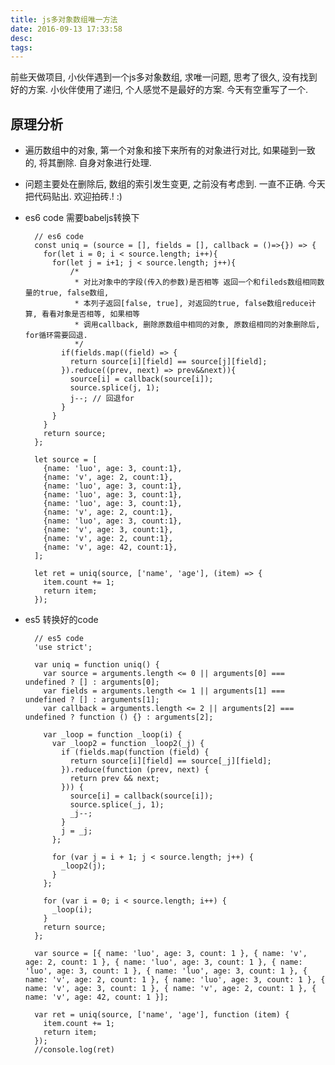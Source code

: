 ```yaml
---
title: js多对象数组唯一方法
date: 2016-09-13 17:33:58
desc:
tags:
---
```


前些天做项目, 小伙伴遇到一个js多对象数组, 求唯一问题, 思考了很久, 没有找到好的方案. 小伙伴使用了递归, 个人感觉不是最好的方案.
今天有空重写了一个.

<!--more-->

## 原理分析

* 遍历数组中的对象, 第一个对象和接下来所有的对象进行对比, 如果碰到一致的, 将其删除. 自身对象进行处理.

* 问题主要处在删除后, 数组的索引发生变更, 之前没有考虑到. 一直不正确. 今天把代码贴出. 欢迎拍砖.! :)

* es6 code 需要babeljs转换下

        // es6 code
        const uniq = (source = [], fields = [], callback = ()=>{}) => {
          for(let i = 0; i < source.length; i++){
            for(let j = i+1; j < source.length; j++){
                /*
                 * 对比对象中的字段(传入的参数)是否相等 返回一个和fileds数组相同数量的true, false数组,
                 * 本列子返回[false, true], 对返回的true, false数组reduce计算, 看看对象是否相等, 如果相等
                 * 调用callback, 删除原数组中相同的对象, 原数组相同的对象删除后, for循环需要回退.
                 */
              if(fields.map((field) => {
                return source[i][field] == source[j][field];
              }).reduce((prev, next) => prev&&next)){
                source[i] = callback(source[i]);
                source.splice(j, 1);
                j--; // 回退for
              }
            }
          }
          return source;
        };

        let source = [
          {name: 'luo', age: 3, count:1}, 
          {name: 'v', age: 2, count:1}, 
          {name: 'luo', age: 3, count:1},
          {name: 'luo', age: 3, count:1},
          {name: 'luo', age: 3, count:1},
          {name: 'v', age: 2, count:1}, 
          {name: 'luo', age: 3, count:1}, 
          {name: 'v', age: 3, count:1}, 
          {name: 'v', age: 2, count:1}, 
          {name: 'v', age: 42, count:1}, 
        ];

        let ret = uniq(source, ['name', 'age'], (item) => {
          item.count += 1;
          return item;
        });

* es5 转换好的code

        // es5 code
        'use strict';

        var uniq = function uniq() {
          var source = arguments.length <= 0 || arguments[0] === undefined ? [] : arguments[0];
          var fields = arguments.length <= 1 || arguments[1] === undefined ? [] : arguments[1];
          var callback = arguments.length <= 2 || arguments[2] === undefined ? function () {} : arguments[2];

          var _loop = function _loop(i) {
            var _loop2 = function _loop2(_j) {
              if (fields.map(function (field) {
                return source[i][field] == source[_j][field];
              }).reduce(function (prev, next) {
                return prev && next;
              })) {
                source[i] = callback(source[i]);
                source.splice(_j, 1);
                _j--;
              }
              j = _j;
            };

            for (var j = i + 1; j < source.length; j++) {
              _loop2(j);
            }
          };

          for (var i = 0; i < source.length; i++) {
            _loop(i);
          }
          return source;
        };

        var source = [{ name: 'luo', age: 3, count: 1 }, { name: 'v', age: 2, count: 1 }, { name: 'luo', age: 3, count: 1 }, { name: 'luo', age: 3, count: 1 }, { name: 'luo', age: 3, count: 1 }, { name: 'v', age: 2, count: 1 }, { name: 'luo', age: 3, count: 1 }, { name: 'v', age: 3, count: 1 }, { name: 'v', age: 2, count: 1 }, { name: 'v', age: 42, count: 1 }];

        var ret = uniq(source, ['name', 'age'], function (item) {
          item.count += 1;
          return item;
        });
        //console.log(ret)
